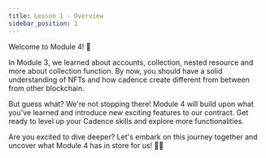 ```yaml
---
title: Lesson 1 - Overview
sidebar_position: 1
---
```


Welcome to Module 4! 🎉

In Module 3, we learned about accounts, collection, nested resource and more about collection function. By now, you should have a solid understanding of NFTs and how cadence create different from between from other blockchain.

But guess what? We're not stopping there! Module 4 will build upon what you've learned and introduce new exciting features to our contract. Get ready to level up your Cadence skills and explore more functionalities.

Are you excited to dive deeper? Let's embark on this journey together and uncover what Module 4 has in store for us! 💪✨
